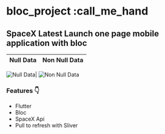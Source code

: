 # bloc_project :call_me_hand

## SpaceX Latest Launch one page mobile application with bloc 

Null Data | Non Null Data 
--------- | ------------

![Null Data](https://github.com/Emresaridogan/bloc_project/blob/main/app/img/nullData.jpeg)| ![Non Null Data](https://github.com/Emresaridogan/bloc_project/blob/main/app/img/Data.jpeg)


### Features :point_down:

- Flutter
- Bloc
- SpaceX Api
- Pull to refresh with Sliver



